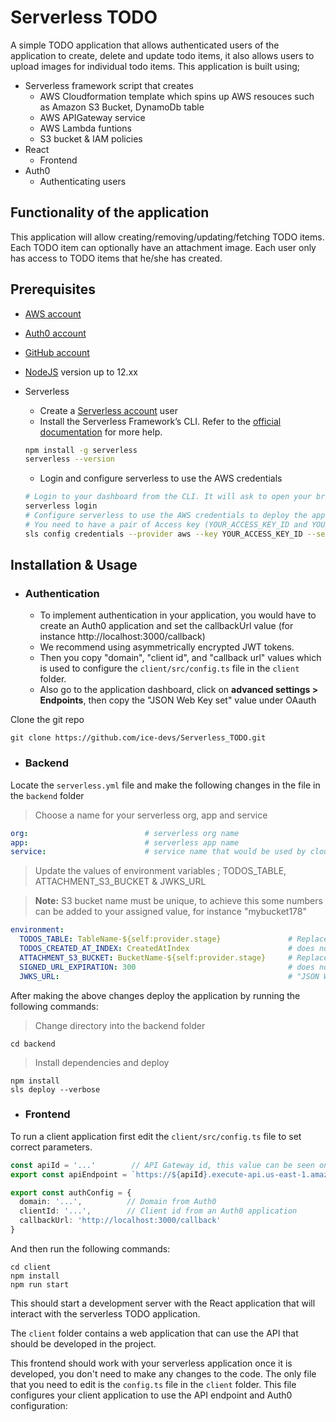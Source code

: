 # Serverless TODO

A simple TODO application that allows authenticated users of the application to create, delete and update todo items, it also allows users to upload images for individual todo items. This application is built using;
- Serverless framework script that creates
  - AWS Cloudformation template which spins up AWS resouces such as Amazon S3 Bucket, DynamoDb table
  - AWS APIGateway service
  - AWS Lambda funtions
  - S3 bucket & IAM policies  
- React 
  -  Frontend
- Auth0
  - Authenticating users

## Functionality of the application

This application will allow creating/removing/updating/fetching TODO items. Each TODO item can optionally have an attachment image. Each user only has access to TODO items that he/she has created.

## Prerequisites

* <a href="https://aws.amazon.com/" target="_blank">AWS account</a>
* <a href="https://manage.auth0.com/" target="_blank">Auth0 account</a>
* <a href="https://github.com" target="_blank">GitHub account</a>
* <a href="https://nodejs.org/en/download/package-manager/" target="_blank">NodeJS</a> version up to 12.xx 
* Serverless 
   * Create a <a href="https://dashboard.serverless.com/" target="_blank">Serverless account</a> user
   * Install the Serverless Framework’s CLI. Refer to the <a href="https://www.serverless.com/framework/docs/getting-started/" target="_blank">official documentation</a> for more help.

   ```bash
   npm install -g serverless
   serverless --version
   ```
   * Login and configure serverless to use the AWS credentials 
   ```bash
   # Login to your dashboard from the CLI. It will ask to open your browser and finish the process.
   serverless login
   # Configure serverless to use the AWS credentials to deploy the application
   # You need to have a pair of Access key (YOUR_ACCESS_KEY_ID and YOUR_SECRET_KEY) of an IAM user with Admin access permissions
   sls config credentials --provider aws --key YOUR_ACCESS_KEY_ID --secret YOUR_SECRET_KEY --profile serverless
   ```
## Installation & Usage


- ### Authentication
  - To implement authentication in your application, you would have to create an Auth0 application and set the callbackUrl value (for instance 
http://localhost:3000/callback)
  - We recommend using asymmetrically encrypted JWT tokens.
  - Then you copy "domain", "client id", and "callback url" values which is used to configure the `client/src/config.ts` file in the `client` folder. 
  - Also go to the application dashboard, click on **advanced settings > Endpoints**, then copy the "JSON Web Key set" value under OAauth

Clone the git repo
```
git clone https://github.com/ice-devs/Serverless_TODO.git
```

- ### Backend
Locate the `serverless.yml` file and make the following changes in the file in the `backend` folder
  > Choose a name for your serverless org, app and service

  ```yml
  org:                          # serverless org name
  app:                          # serverless app name
  service:                      # service name that would be used by cloudformation
  ```

  > Update the values of environment variables ; TODOS_TABLE, ATTACHMENT_S3_BUCKET & JWKS_URL

  > **Note:** S3 bucket name must be unique, to achieve this some numbers can be added to your assigned value, for instance "mybucket178"
  ```yml
  environment:
    TODOS_TABLE: TableName-${self:provider.stage}               # Replace "TableName" with a new value
    TODOS_CREATED_AT_INDEX: CreatedAtIndex                      # does not need to be changed
    ATTACHMENT_S3_BUCKET: BucketName-${self:provider.stage}     # Replace "BuckectName" with a new value
    SIGNED_URL_EXPIRATION: 300                                  # does not need to be changed
    JWKS_URL:                                                   # "JSON Web Key set" value that you copied from auth0
  ```

After making the above changes deploy the application by running the following commands:

> Change directory into the backend folder
```
cd backend
```
> Install dependencies and deploy
```
npm install
sls deploy --verbose
```

- ### Frontend
To run a client application first edit the `client/src/config.ts` file to set correct parameters.
```ts
const apiId = '...'        // API Gateway id, this value can be seen on the terminal after deploying the backend successfully
export const apiEndpoint = `https://${apiId}.execute-api.us-east-1.amazonaws.com/dev`

export const authConfig = {
  domain: '...',          // Domain from Auth0
  clientId: '...',        // Client id from an Auth0 application
  callbackUrl: 'http://localhost:3000/callback'
}
```
And then run the following commands:
```
cd client
npm install
npm run start
```
This should start a development server with the React application that will interact with the serverless TODO application.

The `client` folder contains a web application that can use the API that should be developed in the project.

This frontend should work with your serverless application once it is developed, you don't need to make any changes to the code. The only file that you need to edit is the `config.ts` file in the `client` folder. This file configures your client application to use the API endpoint and Auth0 configuration:
